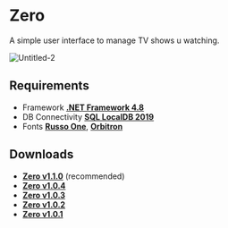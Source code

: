 # Zero
A simple user interface to manage TV shows u watching.

![Untitled-2](https://user-images.githubusercontent.com/46932317/218414384-98b14671-4bf5-43fa-87ce-6876397e7211.png)

## Requirements
* Framework **[.NET Framework 4.8](https://dotnet.microsoft.com/en-us/download/dotnet-framework/thank-you/net48-offline-installer)**
* DB Connectivity **[SQL LocalDB 2019](https://download.microsoft.com/download/7/c/1/7c14e92e-bdcb-4f89-b7cf-93543e7112d1/SqlLocalDB.msi)**
* Fonts **[Russo One](https://fonts.google.com/specimen/Russo+One)**, **[Orbitron](https://fonts.google.com/specimen/Orbitron)**


## Downloads
* **[Zero v1.1.0](https://github.com/Pahasara/Zero/releases/download/Zero_v1.1.0/bin.zip)** (recommended)
* **[Zero v1.0.4](https://github.com/Pahasara/Zero/releases/download/Zero_v1.0.4/bin.zip)**
* **[Zero v1.0.3](https://github.com/Pahasara/Zero/releases/download/Zero_v1.0.3/bin.zip)**
* **[Zero v1.0.2](https://github.com/Pahasara/Zero/releases/download/Zero_v1.0.2/bin.zip)**
* **[Zero v1.0.1](https://github.com/Pahasara/Zero/releases/download/Zero_v1.0.1/bin.zip)**
